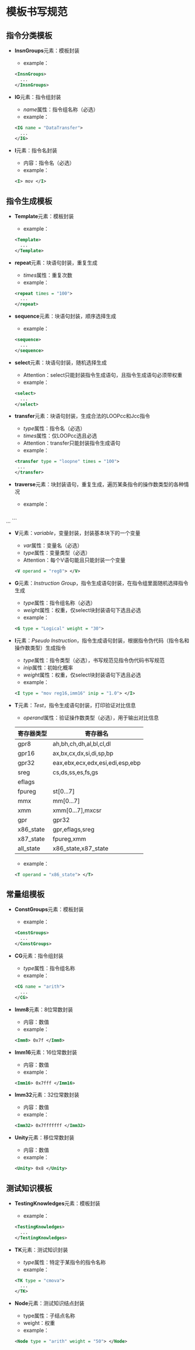 # 模板书写规范

## 指令分类模板

* **InsnGroups**元素：模板封装

  * example：

  ```xml
  <InsnGroups>
  	...
  </InsnGroups>
  ```

* **IG**元素：指令组封装

  * *name*属性：指令组名称（必选）
  * example：

  ```xml
  <IG name = "DataTransfer">
  	...
  </IG>
  ```

* **I**元素：指令名封装

  * 内容：指令名（必选）
  * example：

  ```xml
  <I> mov </I>
  ```



## 指令生成模板

* **Template**元素：模板封装

  * example：

  ```xml
  <Template>
  	...
  </Template>
  ```

* **repeat**元素：块语句封装，重复生成

  * *times*属性：重复次数
  * example：

  ```xml
  <repeat times = "100">
  	...
  </repeat>
  ```

* **sequence**元素：块语句封装，顺序选择生成

  * example：

  ```xml
  <sequence>
  	...
  </sequence>
  ```

* **select**元素：块语句封装，随机选择生成

  * Attention：select只能封装指令生成语句，且指令生成语句必须带权重
  * example：

  ```xml
  <select>
  	...
  </select>
  ```

* **transfer**元素：块语句封装，生成合法的LOOPcc和Jcc指令

  * *type*属性：指令名（必选）
  * *times*属性：仅LOOPcc选且必选
  * Attention：transfer只能封装指令生成语句
  * example：

   ```xml
  <transfer type = "loopne" times = "100">
  	...
  </transfer>
   ```

* **traverse**元素：块封装语句，重复生成，遍历某条指令的操作数类型的各种情况

  * example：
  
  ```xml
<traverse>
  	...
  </traverse>
  ```
  
* **V**元素：*variable*，变量封装，封装基本块下的一个变量

  * *var*属性：变量名（必选）
  * *type*属性：变量类型（必选）
  * Attention：每个V语句能且只能封装一个变量

  ```xml
  <V operand = "reg8"> </V>
  ```

* **G**元素：*Instruction Group*，指令生成语句封装，在指令组里面随机选择指令生成

  * *type*属性：指令组名称（必选）
  * *weight*属性：权重，仅select块封装语句下选且必选
  * example：

  ```xml 
  <G type = "Logical" weight = "30">
  ```

* **I**元素：*Pseudo Instruction*，指令生成语句封装，根据指令伪代码（指令名和操作数类型）生成指令

  * *type*属性：指令类型（必选），书写规范见指令伪代码书写规范
  * *inip*属性：初始化概率
  * *weight*属性：权重，仅select块封装语句下选且必选
  * example：

  ```xml
  <I type = "mov reg16,imm16" inip = "1.0"> </I>
  ```

* **T**元素：*Test*，指令生成语句封装，打印验证对比信息

  * *operand*属性：验证操作数类型（必选），用于输出对比信息

  | 寄存器类型 | 寄存器名                        |
  | ---------- | ------------------------------- |
  | gpr8       | ah,bh,ch,dh,al,bl,cl,dl         |
  | gpr16      | ax,bx,cx,dx,si,di,sp,bp         |
  | gpr32      | eax,ebx,ecx,edx,esi,edi,esp,ebp |
  | sreg       | cs,ds,ss,es,fs,gs               |
  | eflags     |                                 |
  | fpureg     | st[0...7]                       |
  | mmx        | mm[0...7]                       |
  | xmm        | xmm[0...7],mxcsr                |
  | gpr        | gpr32                           |
  | x86_state  | gpr,eflags,sreg                 |
  | x87_state  | fpureg,xmm                      |
  | all_state  | x86_state,x87_state             |

  * example：

  ```xml
  <T operand = "x86_state"> </T>
  ```



## 常量组模板

* **ConstGroups**元素：模板封装

  * example：

  ```xml
  <ConstGroups>
  	...
  </ConstGroups>
  ```

* **CG**元素：指令组封装

  * *type*属性：指令组名称
  * example：

  ```xml
  <CG name = "arith">
  	...
  </CG>
  ```

* **Imm8**元素：8位常数封装

  * 内容：数值
  * example：

  ```xml
  <Imm8> 0x7f </Imm8>
  ```

* **Imm16**元素：16位常数封装

  * 内容：数值
  * example：

  ```xml
  <Imm16> 0x7fff </Imm16>
  ```

* **Imm32**元素：32位常数封装

  * 内容：数值
  * example：

  ```xml
  <Imm32> 0x7fffffff </Imm32>
  ```

* **Unity**元素：移位常数封装

  * 内容：数值
  * example：

  ```xml
  <Unity> 0x8 </Unity>
  ```



## 测试知识模板

* **TestingKnowledges**元素：模板封装

  * example：

  ```xml
  <TestingKnowledges>
  	...
  </TestingKnowledges>
  ```

* **TK**元素：测试知识封装

  * *type*属性：特定于某指令的指令名称
  * example：

  ```xml
  <TK type = "cmova">
  	...
  </TK>
  ```

* **Node**元素：测试知识结点封装

  * type属性：子结点名称
  * weight：权重
  * example：

  ```xml
  <Node type = "arith" weight = "50"> </Node>
  ```

##### 